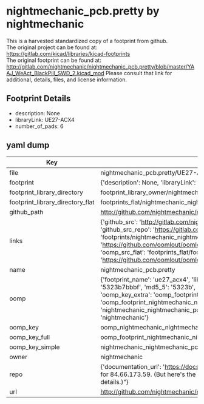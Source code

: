 # nightmechanic_pcb.pretty by nightmechanic  
This is a harvested standardized copy of a footprint from github.  
The original project can be found at:  
https://gitlab.com/kicad/libraries/kicad-footprints  
The original footprint can be found at:
http://gitlab.com/nightmechanic/nightmechanic_pcb.pretty/blob/master/YAAJ_WeAct_BlackPill_SWD_2.kicad_mod
Please consult that link for additional, details, files, and license information.  
## Footprint Details
* description: None  
* libraryLink: UE27-ACX4  
* number_of_pads: 6  
## yaml dump  
| Key | Value |  
| --- | --- |  
| file | nightmechanic_pcb.pretty/UE27-ACX4.kicad_mod |  
| footprint | {'description': None, 'libraryLink': 'UE27-ACX4', 'number_of_pads': 6} |  
| footprint_library_directory | footprint_library_owner/nightmechanic_nightmechanic_pcb.pretty |  
| footprint_library_directory_flat | footprints_flat/nightmechanic_nightmechanic_pcb_ue27_acx4/working |  
| github_path | http://github.com/nightmechanic/nightmechanic_pcb.pretty/blob/master/UE27-ACX4.kicad_mod |  
| links | {'github_src': 'http://gitlab.com/nightmechanic/nightmechanic_pcb.pretty/blob/master/YAAJ_WeAct_BlackPill_SWD_2.kicad_mod', 'github_src_repo': 'https://gitlab.com/kicad/libraries/kicad-footprints', 'oomp_bot': 'footprints/nightmechanic_nightmechanic_pcb_ue27_acx4/working', 'oomp_bot_github': 'https://github.com/oomlout/oomlout_oomp_footprint_bot/tree/main/footprints/nightmechanic_nightmechanic_pcb_ue27_acx4/working', 'oomp_src_flat': 'footprints_flat/footprints_flat/nightmechanic_nightmechanic_pcb_ue27_acx4/working', 'oomp_src_flat_github': 'https://github.com/oomlout/oomlout_oomp_footprint_src/tree/main/footprints_flat/nightmechanic_nightmechanic_pcb_ue27_acx4/working'} |  
| name | nightmechanic_pcb.pretty |  
| oomp | {'footprint_name': 'ue27_acx4', 'library_name': 'nightmechanic_pcb', 'md5': '5323b7bbbf4a9f30861fa631438a4091', 'md5_10': '5323b7bbbf', 'md5_5': '5323b', 'md5_6': '5323b7', 'oomp_key': 'oomp_nightmechanic_nightmechanic_pcb_ue27_acx4', 'oomp_key_extra': 'oomp_footprint_nightmechanic_nightmechanic_pcb_ue27_acx4', 'oomp_key_full': 'oomp_footprint_nightmechanic_nightmechanic_pcb_ue27_acx4_5323b7', 'oomp_key_simple': 'nightmechanic_nightmechanic_pcb_ue27_acx4', 'original_filename': 'nightmechanic_pcb.pretty/UE27-ACX4.kicad_mod', 'owner_name': 'nightmechanic'} |  
| oomp_key | oomp_nightmechanic_nightmechanic_pcb_ue27_acx4 |  
| oomp_key_full | oomp_footprint_nightmechanic_nightmechanic_pcb_ue27_acx4 |  
| oomp_key_simple | nightmechanic_nightmechanic_pcb_ue27_acx4 |  
| owner | nightmechanic |  
| repo | {'documentation_url': 'https://docs.github.com/rest/overview/resources-in-the-rest-api#rate-limiting', 'message': "API rate limit exceeded for 84.66.173.59. (But here's the good news: Authenticated requests get a higher rate limit. Check out the documentation for more details.)"} |  
| url | http://github.com/nightmechanic/nightmechanic_pcb.pretty |  

